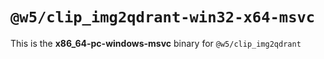 # `@w5/clip_img2qdrant-win32-x64-msvc`

This is the **x86_64-pc-windows-msvc** binary for `@w5/clip_img2qdrant`
